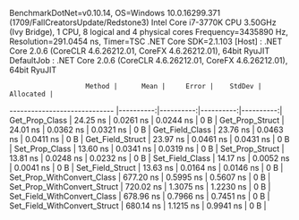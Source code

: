 
BenchmarkDotNet=v0.10.14, OS=Windows 10.0.16299.371 (1709/FallCreatorsUpdate/Redstone3)
Intel Core i7-3770K CPU 3.50GHz (Ivy Bridge), 1 CPU, 8 logical and 4 physical cores
Frequency=3435890 Hz, Resolution=291.0454 ns, Timer=TSC
.NET Core SDK=2.1.103
  [Host]     : .NET Core 2.0.6 (CoreCLR 4.6.26212.01, CoreFX 4.6.26212.01), 64bit RyuJIT
  DefaultJob : .NET Core 2.0.6 (CoreCLR 4.6.26212.01, CoreFX 4.6.26212.01), 64bit RyuJIT


                       Method |      Mean |     Error |    StdDev | Allocated |
----------------------------- |----------:|----------:|----------:|----------:|
               Get_Prop_Class |  24.25 ns | 0.0261 ns | 0.0244 ns |       0 B |
              Get_Prop_Struct |  24.01 ns | 0.0362 ns | 0.0321 ns |       0 B |
              Get_Field_Class |  23.76 ns | 0.0463 ns | 0.0411 ns |       0 B |
             Get_Field_Struct |  23.97 ns | 0.0461 ns | 0.0431 ns |       0 B |
               Set_Prop_Class |  13.60 ns | 0.0341 ns | 0.0319 ns |       0 B |
              Set_Prop_Struct |  13.81 ns | 0.0248 ns | 0.0232 ns |       0 B |
              Set_Field_Class |  14.17 ns | 0.0052 ns | 0.0041 ns |       0 B |
             Set_Field_Struct |  13.63 ns | 0.0164 ns | 0.0146 ns |       0 B |
   Set_Prop_WithConvert_Class | 677.20 ns | 0.5995 ns | 0.5607 ns |       0 B |
  Set_Prop_WithConvert_Struct | 720.02 ns | 1.3075 ns | 1.2230 ns |       0 B |
  Set_Field_WithConvert_Class | 678.96 ns | 0.7966 ns | 0.7451 ns |       0 B |
 Set_Field_WithConvert_Struct | 680.14 ns | 1.1215 ns | 0.9941 ns |       0 B |
